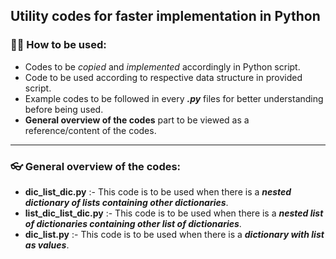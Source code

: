 ## Utility codes for faster implementation in Python 

### ✌🏼 How to be used:
- Codes to be _copied_ and _implemented_ accordingly in Python script.
- Code to be used according to respective data structure in provided script.
- Example codes to be followed in every _**.py**_ files for better understanding before being used.
- **General overview of the codes** part to be viewed as a reference/content of the codes.
***
### 👓 General overview of the codes:
- **dic_list_dic.py** :- This code is to be used when there is a _**nested dictionary of lists containing other dictionaries**_.
- **list_dic_list_dic.py** :- This code is to be used when there is a _**nested list of dictionaries containing other list of dictionaries**_.
- **dic_list.py** :- This code is to be used when there is a _**dictionary with list as values**_.
